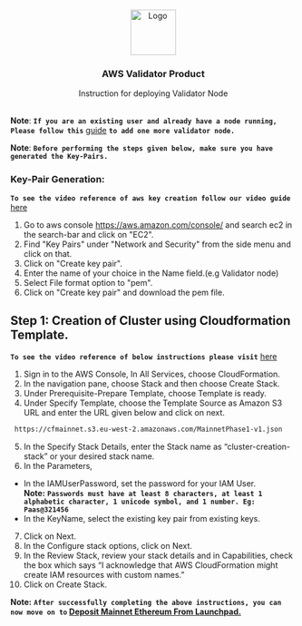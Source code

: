

<br />
<p align="center">
  <a href="https://www.launchnodes.com/">
    <img src="https://logo-public.s3.us-east-2.amazonaws.com/app+icon.png" alt="Logo" width="80" height="80">
  </a>

  <h3 align="center">AWS Validator Product</h3>

  <p align="center">
    Instruction for deploying Validator Node
    <br />
   <br />
    
  </p>
</p>

**Note**: **`If you are an existing user and already have a node running, Please follow this`** [guide](https://github.com/launchnodes/ValidatorNodeProduct/blob/main/Docs/ExistingUser_ClusterCreationReadme.md) **`to add one more validator node.`**

 **Note**: **`Before performing the steps given below, make sure you have generated the Key-Pairs.`**
 ### Key-Pair Generation:
  **`To see the video reference of aws key creation follow our video guide`** [here](https://drive.google.com/file/d/1ClKlq-cSoOUiIxgI02QzHpZbxZTPup-_/view?usp=sharing)
1. Go to aws console https://aws.amazon.com/console/ and search ec2 in the search-bar and click on "EC2".
2. Find "Key Pairs" under "Network and Security" from the side menu and click on that.
3. Click on "Create key pair".
4. Enter the name of your choice in the Name field.(e.g Validator node)
5. Select File format option to "pem".
6. Click on "Create key pair" and download the pem file.

## Step 1: Creation of Cluster using Cloudformation Template.

 **`To see the video reference of below instructions please visit`** [here](https://drive.google.com/file/d/1T-xaN-6cswnH1Sh3Jf-X_fzZxUGNx7dF/view?usp=sharing)

1. Sign in to the AWS Console, In All Services, choose CloudFormation.
2. In the navigation pane, choose Stack and then choose Create Stack.
3. Under Prerequisite-Prepare Template, choose Template is ready.
4. Under Specify Template, choose the Template Source as Amazon S3 URL and enter the URL given below and click on next.
  ```sh
   https://cfmainnet.s3.eu-west-2.amazonaws.com/MainnetPhase1-v1.json
   ```
5. In the Specify Stack Details, enter the Stack name as “cluster-creation-stack” or your desired stack name.
6. In the Parameters,
  - In the IAMUserPassword, set the password for your IAM User.<br />
    **Note:** **`Passwords must have at least 8 characters, at least 1 alphabetic character, 1 unicode symbol, and 1 number. Eg: Paas@321456`**
  - In the KeyName, select the existing key pair from existing keys.
7. Click on Next.
8. In the Configure stack options, click on Next.
9. In the Review Stack, review your stack details and in Capabilities, check the box which says “I acknowledge that AWS CloudFormation might create IAM resources with custom names.” 
10. Click on Create Stack.


**Note:** **`After successfully completing the above instructions, you can now move on to` [Deposit Mainnet Ethereum From Launchpad.](https://github.com/launchnodes/ValidatorNodeProduct/blob/main/Docs/DepositEthereumReadme.md)**

